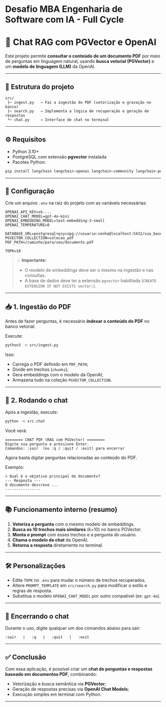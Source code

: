 # Desafio MBA Engenharia de Software com IA - Full Cycle

# 🧠 Chat RAG com PGVector e OpenAI

Este projeto permite **consultar o conteúdo de um documento PDF** por meio de perguntas em linguagem natural, usando **busca vetorial (PGVector)** e um **modelo de linguagem (LLM)** da OpenAI.

---

## 📁 Estrutura do projeto

```
src/
 ├─ ingest.py   → Faz a ingestão do PDF (vetorização e gravação no banco)
 ├─ search.py   → Implementa a lógica de recuperação e geração de respostas
 └─ chat.py     → Interface de chat no terminal
```

---

## ⚙️ Requisitos

- Python 3.10+  
- PostgreSQL com extensão **pgvector** instalada  
- Pacotes Python:

```bash
pip install langchain langchain-openai langchain-community langchain-postgres psycopg[binary] python-dotenv
```

---

## 🔧 Configuração

Crie um arquivo `.env` na raiz do projeto com as variáveis necessárias:

```env
OPENAI_API_KEY=sk-...
OPENAI_CHAT_MODEL=gpt-4o-mini
OPENAI_EMBEDDING_MODEL=text-embedding-3-small
OPENAI_TEMPERATURE=0

DATABASE_URL=postgresql+psycopg://usuario:senha@localhost:5432/sua_base
PGVECTOR_COLLECTION=colecao_pdf
PDF_PATH=/caminho/para/seu/documento.pdf

TOPK=10
```

> 💡 **Importante:**  
> - O modelo de embeddings deve ser o mesmo na ingestão e nas consultas.  
> - A base de dados deve ter a extensão `pgvector` habilitada (`CREATE EXTENSION IF NOT EXISTS vector;`).

---

## 📥 1. Ingestão do PDF

Antes de fazer perguntas, é necessário **indexar o conteúdo do PDF** no banco vetorial.

Execute:

```bash
python3 -m src/ingest.py
```

Isso:
- Carrega o PDF definido em `PDF_PATH`;
- Divide em trechos (`chunks`);
- Gera embeddings com o modelo da OpenAI;
- Armazena tudo na coleção `PGVECTOR_COLLECTION`.

---

## 💬 2. Rodando o chat

Após a ingestão, execute:

```bash
python -m src.chat
```

Você verá:

```
======== CHAT PDF (RAG com PGVector) ========
Digite sua pergunta e pressione Enter.
Comandos: :sair  (ou :q / :quit / :exit) para encerrar
```

Agora basta digitar perguntas relacionadas ao conteúdo do PDF.

Exemplo:

```
> Qual é o objetivo principal do documento?
--- Resposta ---
O documento descreve ...
----------------
```

---

## 📚 Funcionamento interno (resumo)

1. **Vetoriza a pergunta** com o mesmo modelo de embeddings.  
2. **Busca os 10 trechos mais similares** (k=10) no banco PGVector.  
3. **Monta o prompt** com esses trechos e a pergunta do usuário.  
4. **Chama o modelo de chat** da OpenAI.  
5. **Retorna a resposta** diretamente no terminal.

---

## 🛠️ Personalizações

- Edite `TOPK` no `.env` para mudar o número de trechos recuperados.  
- Altere `PROMPT_TEMPLATE` em `src/search.py` para modificar o estilo e regras de resposta.  
- Substitua o modelo `OPENAI_CHAT_MODEL` por outro compatível (ex: `gpt-4o`).

---

## 🚪 Encerrando o chat

Durante o uso, digite qualquer um dos comandos abaixo para sair:

```
:sair   |   :q   |   :quit   |   :exit
```

---

## ✅ Conclusão

Com essa aplicação, é possível criar um **chat de perguntas e respostas baseado em documentos PDF**, combinando:
- Vetorização e busca semântica via **PGVector**;
- Geração de respostas precisas via **OpenAI Chat Models**;
- Execução simples em terminal com Python.

---